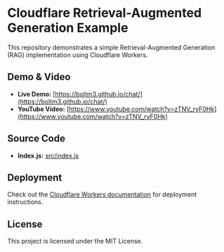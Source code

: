 # Cloudflare Retrieval-Augmented Generation Example

This repository demonstrates a simple Retrieval-Augmented Generation (RAG) implementation using Cloudflare Workers.

## Demo & Video

- **Live Demo:** [https://boltm3.github.io/chat/](https://boltm3.github.io/chat/)
- **YouTube Video:** [https://www.youtube.com/watch?v=zTNV_ryF0Hk](https://www.youtube.com/watch?v=zTNV_ryF0Hk)

## Source Code

- **Index.js:** [src/index.js](https://github.com/kristianfreeman/cloudflare-retrieval-augmented-generation-example/blob/fc78d4f258f7ac5fbe0ad8c2822104cd10688a90/src/index.js)

## Deployment

Check out the [Cloudflare Workers documentation](https://developers.cloudflare.com/workers/) for deployment instructions.

## License

This project is licensed under the MIT License.

